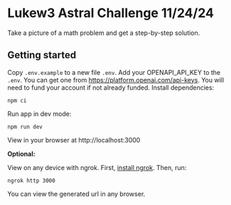 # Lukew3 Astral Challenge 11/24/24

Take a picture of a math problem and get a step-by-step solution.

## Getting started
Copy `.env.example` to a new file `.env`.
Add your OPENAPI_API_KEY to the `.env`. You can get one from https://platform.openai.com/api-keys. You will need to fund your account if not already funded. 
Install dependencies:
```
npm ci
```
Run app in dev mode:
```
npm run dev
```
View in your browser at http://localhost:3000

**Optional:**

View on any device with ngrok.
First, [install ngrok](https://download.ngrok.com/).
Then, run:
```
ngrok http 3000
```
You can view the generated url in any browser.
